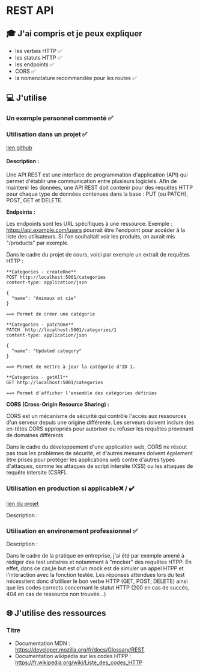 # REST API

## 🎓 J'ai compris et je peux expliquer

- les verbes HTTP ✅
- les statuts HTTP ✅
- les endpoints ✅
- CORS ✅
- la nomenclature recommandée pour les routes ✅

## 💻 J'utilise

### Un exemple personnel commenté ✅

### Utilisation dans un projet ✅

[lien github](https://github.com/KevinNizet/the-good-corner)

#### Description :

Une API REST est une interface de programmation d'application (API) qui permet d'établir une communication entre plusieurs logiciels. Afin de maintenir les données, une API REST doit contenir pour des requêtes HTTP pour chaque type de données contenues dans la base : PUT (ou PATCH), POST, GET et DELETE.

**Endpoints :**

Les endpoints sont les URL spécifiques à une ressource.
Exemple : https://api.example.com/users pourrait être l'endpoint pour accéder à la liste des utilisateurs. Si l'on souhaitait voir les produits, on aurait mis "/products" par exemple. 

Dans le cadre du projet de cours, voici par exemple un extrait de requêtes HTTP : 

```
**Categories - createOne**
POST http://localhost:5001/categories
content-type: application/json

{
  "name": "Animaux et cie"
}

==> Permet de créer une catégorie 

**Categories - patchOne**
PATCH  http://localhost:5001/categories/1
content-type: application/json

{
  "name": "Updated category"
}

==> Permet de mettre à jour la catégorie d'ID 1.

**Categories - getAll**
GET http://localhost:5001/categories

==> Permet d'afficher l'ensemble des catégories définies
```

**CORS (Cross-Origin Resource Sharing) :**

CORS est un mécanisme de sécurité qui contrôle l'accès aux ressources d'un serveur depuis une origine différente.
Les serveurs doivent inclure des en-têtes CORS appropriés pour autoriser ou refuser les requêtes provenant de domaines différents. 

Dans le cadre du développement d'une application web, CORS ne résout pas tous les problèmes de sécurité, et d'autres mesures doivent également être prises pour protéger les applications web contre d'autres types d'attaques, comme les attaques de script intersite (XSS) ou les attaques de requête intersite (CSRF).

### Utilisation en production si applicable❌ / ✔️

[lien du projet](...)

Description :

### Utilisation en environement professionnel ✅

Description :

Dans le cadre de la pratique en entreprise, j'ai été par exemple amené à rédiger des test unitaires et notamment à "mocker" des requêtes HTPP. En effet, dans ce cas,le but est d'un mock est de simuler un appel HTPP et l'interaction avec la fonction testée. 
Les réponses attendues lors du test nécessitent donc d'utiliser le bon verbe HTTP (GET, POST, DELETE) ainsi que les codes corrects concernant le statut HTTP (200 en cas de succés, 404 en cas de ressource non trouvée...)


## 🌐 J'utilise des ressources 

### Titre

- Documentation MDN : https://developer.mozilla.org/fr/docs/Glossary/REST
- Documentation wikipédia sur les codes HTPP : https://fr.wikipedia.org/wiki/Liste_des_codes_HTTP

